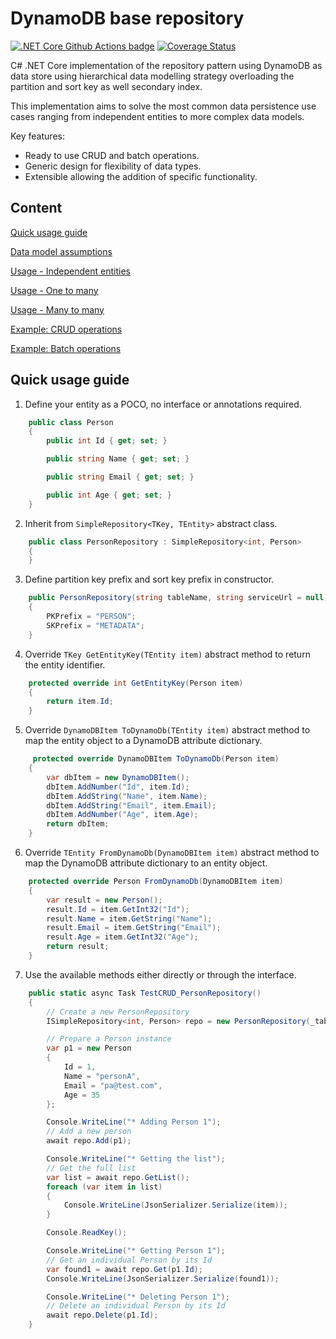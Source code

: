 # DynamoDB base repository

[![.NET Core Github Actions badge](https://github.com/abelperezok/DynamoDB-BaseRepository/workflows/.NET%20Core/badge.svg)](https://github.com/abelperezok/DynamoDB-BaseRepository/actions)
[![Coverage Status](https://coveralls.io/repos/github/abelperezok/DynamoDB-BaseRepository/badge.svg?branch=master)](https://coveralls.io/github/abelperezok/DynamoDB-BaseRepository?branch=master)

C# .NET Core implementation of the repository pattern using DynamoDB as data store using hierarchical data modelling strategy overloading the partition and sort key as well secondary index.

This implementation aims to solve the most common data persistence use cases ranging from independent entities to more complex data models.

Key features:
* Ready to use CRUD and batch operations.
* Generic design for flexibility of data types.
* Extensible allowing the addition of specific functionality.


## Content

[Quick usage guide](#quick-usage-guide)

[Data model assumptions](docs/data-model-assumptions.md)

[Usage - Independent entities](docs/usage-independent-entities.md)

[Usage - One to many](docs/usage-one-to-many.md)

[Usage - Many to many](docs/usage-many-to-many.md)

<!-- [Methods reference](docs/methods-reference.md) -->

[Example: CRUD operations](docs/example-crud-operations.md)

[Example: Batch operations](docs/example-batch-operations.md)

## Quick usage guide

1. Define your entity as a POCO, no interface or annotations required.

```cs
    public class Person
    {
        public int Id { get; set; }

        public string Name { get; set; }

        public string Email { get; set; }

        public int Age { get; set; }
    }
```

2. Inherit from ```SimpleRepository<TKey, TEntity>``` abstract class.

```cs
    public class PersonRepository : SimpleRepository<int, Person>
    {
    }
```

3. Define partition key prefix and sort key prefix in constructor.
 
```cs
    public PersonRepository(string tableName, string serviceUrl = null) : base(tableName, serviceUrl)
    {
        PKPrefix = "PERSON";
        SKPrefix = "METADATA";
    }
```

4. Override ```TKey GetEntityKey(TEntity item)``` abstract method to return the entity identifier.

```cs
    protected override int GetEntityKey(Person item)
    {
        return item.Id;
    }
```

5. Override ```DynamoDBItem ToDynamoDb(TEntity item)``` abstract method to map the entity object to a DynamoDB attribute dictionary.

```cs
     protected override DynamoDBItem ToDynamoDb(Person item)
    {
        var dbItem = new DynamoDBItem();
        dbItem.AddNumber("Id", item.Id);
        dbItem.AddString("Name", item.Name);
        dbItem.AddString("Email", item.Email);
        dbItem.AddNumber("Age", item.Age);
        return dbItem;
    }
```

6. Override ```TEntity FromDynamoDb(DynamoDBItem item)``` abstract method to map the DynamoDB attribute dictionary to an entity object.

```cs
    protected override Person FromDynamoDb(DynamoDBItem item)
    {
        var result = new Person();
        result.Id = item.GetInt32("Id");
        result.Name = item.GetString("Name");
        result.Email = item.GetString("Email");
        result.Age = item.GetInt32("Age");
        return result;
    }
```

7. Use the available methods either directly or through the interface.

```cs
    public static async Task TestCRUD_PersonRepository()
    {
        // Create a new PersonRepository
        ISimpleRepository<int, Person> repo = new PersonRepository(_tableName);

        // Prepare a Person instance
        var p1 = new Person
        {
            Id = 1,
            Name = "personA",
            Email = "pa@test.com",
            Age = 35
        };

        Console.WriteLine("* Adding Person 1");
        // Add a new person
        await repo.Add(p1);

        Console.WriteLine("* Getting the list");
        // Get the full list
        var list = await repo.GetList();
        foreach (var item in list)
        {
            Console.WriteLine(JsonSerializer.Serialize(item));
        }

        Console.ReadKey();

        Console.WriteLine("* Getting Person 1");
        // Get an individual Person by its Id
        var found1 = await repo.Get(p1.Id);
        Console.WriteLine(JsonSerializer.Serialize(found1));

        Console.WriteLine("* Deleting Person 1");
        // Delete an individual Person by its Id
        await repo.Delete(p1.Id);
    }
```
